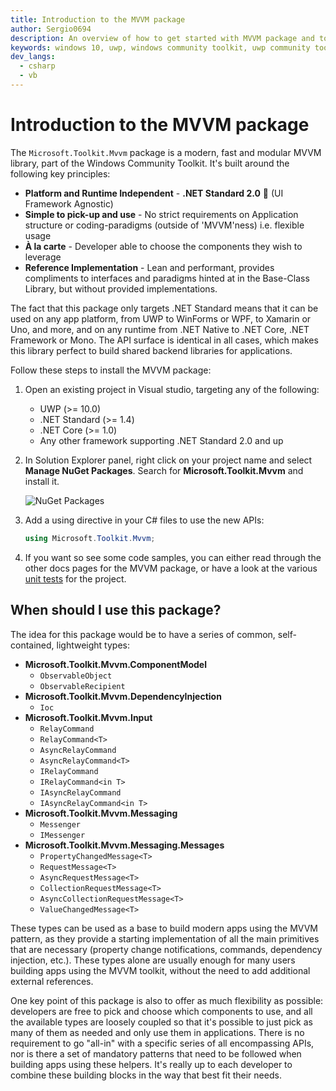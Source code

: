 ```yaml
---
title: Introduction to the MVVM package
author: Sergio0694
description: An overview of how to get started with MVVM package and to the APIs it contains
keywords: windows 10, uwp, windows community toolkit, uwp community toolkit, uwp toolkit, get started, visual studio, MVVM, net core, net standard
dev_langs:
  - csharp
  - vb 
---
```


# Introduction to the MVVM package

The `Microsoft.Toolkit.Mvvm` package is a modern, fast and modular MVVM library, part of the Windows Community Toolkit. It's built around the following key principles:

- **Platform and Runtime Independent** - **.NET Standard 2.0** 🚀 (UI Framework Agnostic)
- **Simple to pick-up and use** - No strict requirements on Application structure or coding-paradigms (outside of 'MVVM'ness) i.e. flexible usage
- **À la carte** - Developer able to choose the components they wish to leverage
- **Reference Implementation** - Lean and performant, provides compliments to interfaces and paradigms hinted at in the Base-Class Library, but without provided implementations.

The fact that this package only targets .NET Standard means that it can be used on any app platform, from UWP to WinForms or WPF, to Xamarin or Uno, and more, and on any runtime from .NET Native to .NET Core, .NET Framework or Mono. The API surface is identical in all cases, which makes this library perfect to build shared backend libraries for applications.

Follow these steps to install the MVVM package:

1. Open an existing project in Visual studio, targeting any of the following:
    - UWP (>= 10.0)
    - .NET Standard (>= 1.4)
    - .NET Core (>= 1.0)
    - Any other framework supporting .NET Standard 2.0 and up

2. In Solution Explorer panel, right click on your project name and select **Manage NuGet Packages**. Search for **Microsoft.Toolkit.Mvvm** and install it.

    ![NuGet Packages](../resources/images/ManageNugetPackages.png "Manage NuGet Packages Image")

3. Add a using directive in your C# files to use the new APIs:

    ```c#
    using Microsoft.Toolkit.Mvvm;
    ```

4. If you want so see some code samples, you can either read through the other docs pages for the MVVM package, or have a look at the various [unit tests](https://github.com/windows-toolkit/WindowsCommunityToolkit/tree/master/UnitTests/UnitTests.Shared/Mvvm) for the project.

## When should I use this package?

The idea for this package would be to have a series of common, self-contained, lightweight types:

- **Microsoft.Toolkit.Mvvm.ComponentModel**
  - `ObservableObject`
  - `ObservableRecipient`
- **Microsoft.Toolkit.Mvvm.DependencyInjection**
  - `Ioc`
- **Microsoft.Toolkit.Mvvm.Input**
  - `RelayCommand`
  - `RelayCommand<T>`
  - `AsyncRelayCommand`
  - `AsyncRelayCommand<T>`
  - `IRelayCommand`
  - `IRelayCommand<in T>`
  - `IAsyncRelayCommand`
  - `IAsyncRelayCommand<in T>`
- **Microsoft.Toolkit.Mvvm.Messaging**
  - `Messenger`
  - `IMessenger`
- **Microsoft.Toolkit.Mvvm.Messaging.Messages**
  - `PropertyChangedMessage<T>`
  - `RequestMessage<T>`
  - `AsyncRequestMessage<T>`
  - `CollectionRequestMessage<T>`
  - `AsyncCollectionRequestMessage<T>`
  - `ValueChangedMessage<T>`

These types can be used as a base to build modern apps using the MVVM pattern, as they provide a starting implementation of all the main primitives that are necessary (property change notifications, commands, dependency injection, etc.). These types alone are usually enough for many users building apps using the MVVM toolkit, without the need to add additional external references.

One key point of this package is also to offer as much flexibility as possible: developers are free to pick and choose which components to use, and all the available types are loosely coupled so that it's possible to just pick as many of them as needed and only use them in applications. There is no requirement to go "all-in" with a specific series of all encompassing APIs, nor is there a set of mandatory patterns that need to be followed when building apps using these helpers. It's really up to each developer to combine these building blocks in the way that best fit their needs.
